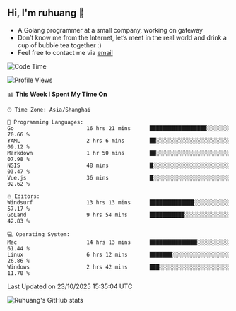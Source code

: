 ## Hi, I'm ruhuang 👋

- A Golang programmer at a small company, working on gateway
- Don’t know me from the Internet, let’s meet in the real world and drink a cup of bubble tea together :)
- Feel free to contact me via [email](mailto:ruhuang2001@gmail.com)
<!--START_SECTION:waka-->
![Code Time](http://img.shields.io/badge/Code%20Time-994%20hrs%2016%20mins-blue)

![Profile Views](http://img.shields.io/badge/Profile%20Views-0-blue)

📊 **This Week I Spent My Time On** 

```text
🕑︎ Time Zone: Asia/Shanghai

💬 Programming Languages: 
Go                       16 hrs 21 mins      ██████████████████░░░░░░░   70.66 % 
YAML                     2 hrs 6 mins        ██░░░░░░░░░░░░░░░░░░░░░░░   09.12 % 
Markdown                 1 hr 50 mins        ██░░░░░░░░░░░░░░░░░░░░░░░   07.98 % 
NSIS                     48 mins             █░░░░░░░░░░░░░░░░░░░░░░░░   03.47 % 
Vue.js                   36 mins             █░░░░░░░░░░░░░░░░░░░░░░░░   02.62 % 

🔥 Editors: 
Windsurf                 13 hrs 13 mins      ██████████████░░░░░░░░░░░   57.17 % 
GoLand                   9 hrs 54 mins       ███████████░░░░░░░░░░░░░░   42.83 % 

💻 Operating System: 
Mac                      14 hrs 13 mins      ███████████████░░░░░░░░░░   61.44 % 
Linux                    6 hrs 12 mins       ███████░░░░░░░░░░░░░░░░░░   26.86 % 
Windows                  2 hrs 42 mins       ███░░░░░░░░░░░░░░░░░░░░░░   11.70 % 
```


 Last Updated on 23/10/2025 15:35:04 UTC
<!--END_SECTION:waka-->

![Ruhuang's GitHub stats](https://github-readme-stats.vercel.app/api?username=ruhuang2001&count_private=true&hide_title=true&show_icons=true&theme=vue)

